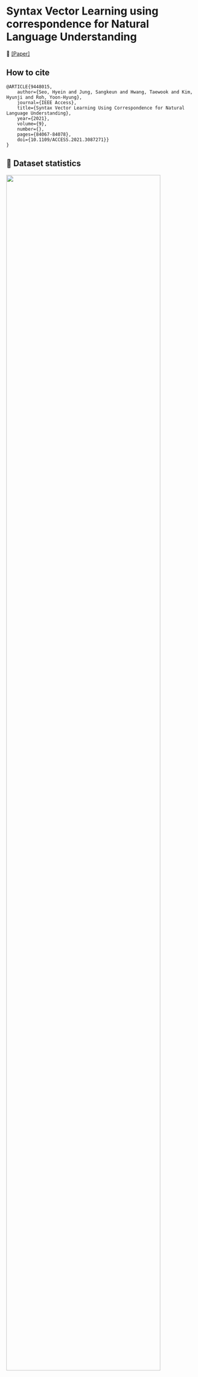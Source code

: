# Syntax Vector Learning using correspondence for Natural Language Understanding

:pushpin: [[Paper]](https://ieeexplore.ieee.org/abstract/document/9448015)

## How to cite
```{bibtex}
@ARTICLE{9448015,
    author={Seo, Hyein and Jung, Sangkeun and Hwang, Taewook and Kim, Hyunji and Roh, Yoon-Hyung},
    journal={IEEE Access},
    title={Syntax Vector Learning Using Correspondence for Natural Language Understanding},
    year={2021},
    volume={9},
    number={},
    pages={84067-84078},
    doi={10.1109/ACCESS.2021.3087271}}
}
```

## :green_book: Dataset statistics
<img src="https://user-images.githubusercontent.com/33437627/115518441-1d5eb300-a2c3-11eb-8389-fa7f5ce49ea4.PNG" width="90%">

* Datasets 
   - Weather, Navi, Rest : In-house
   - [ATIS](https://github.com/yvchen/JointSLU)
   - [SNIPS](https://github.com/snipsco/snips-nlu)
   - [Sim-M, Sim-R](https://github.com/google-research-datasets/simulated-dialogue)
   - [NLUE](https://github.com/xliuhw/NLU-Evaluation-Data)


| Section | Description |
|-|-|
| [APPENDIX B](#appendix-b) | Graphs between cosine similarity and syntax similarity |
| [APPENDIX C](#appendix-c) | Syntax search performance |
| [APPENDIX D](#appendix-d) | Correlations between cosine similarity and syntax similarity |


##  APPENDIX B

:bar_chart: [APPENDIX B](https://github.com/hyenee/Syntax-Vector-Learning-using-correspondence-for-Natural-Language-Understanding/blob/main/appendix/Appendix_B.pdf)

This appendix provides additional graphs of the relationship between similarities in Weather, Navi, SNIPS, SIm-M, SIm-R, and NLUE datasets.

![image](https://user-images.githubusercontent.com/33437627/115555526-94f40880-a2ea-11eb-9658-dd3195a865a3.png)


## APPENDIX C

:1234: [APPENDIX C](https://github.com/hyenee/Syntax-Vector-Learning-using-correspondence-for-Natural-Language-Understanding/blob/main/appendix/Appendix_C.pdf)

This appendix reports the syntax search scores for every task and model that we proposed in this paper.
Table shows the predicted results according to the distances in the vector space.

![image](https://user-images.githubusercontent.com/33437627/115555741-d2f12c80-a2ea-11eb-96bb-c2938e681ece.png)


## APPENDIX D

:chart_with_upwards_trend: [APPENDIX D](https://github.com/hyenee/Syntax-Vector-Learning-using-correspondence-for-Natural-Language-Understanding/blob/main/appendix/Appendix_D.pdf)

This appendix contains correlations between cosine similarity and syntax similarity results achieved on more datasets: Weather, Navi, SNIPS, Sim-M, Sim-R, NLUE.

![image](https://user-images.githubusercontent.com/33437627/115555903-03d16180-a2eb-11eb-8468-6cbccf43e5da.png)



## Contact
Please reachout to hyenee97@gmail.com for any questions.
